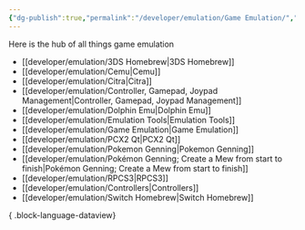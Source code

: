```yaml
---
{"dg-publish":true,"permalink":"/developer/emulation/Game Emulation/","dgPassFrontmatter":true}
---
```


Here is the hub of all things game emulation

- [[developer/emulation/3DS Homebrew\|3DS Homebrew]]
- [[developer/emulation/Cemu\|Cemu]]
- [[developer/emulation/Citra\|Citra]]
- [[developer/emulation/Controller, Gamepad, Joypad Management\|Controller, Gamepad, Joypad Management]]
- [[developer/emulation/Dolphin Emu\|Dolphin Emu]]
- [[developer/emulation/Emulation Tools\|Emulation Tools]]
- [[developer/emulation/Game Emulation\|Game Emulation]]
- [[developer/emulation/PCX2 Qt\|PCX2 Qt]]
- [[developer/emulation/Pokemon Genning\|Pokemon Genning]]
- [[developer/emulation/Pokémon Genning; Create a Mew from start to finish\|Pokémon Genning; Create a Mew from start to finish]]
- [[developer/emulation/RPCS3\|RPCS3]]
- [[developer/emulation/Controllers\|Controllers]]
- [[developer/emulation/Switch Homebrew\|Switch Homebrew]]

{ .block-language-dataview}